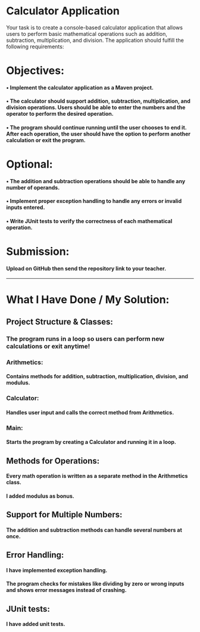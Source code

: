 # Calculator Application
Your task is to create a console-based calculator application that allows users to perform basic mathematical operations such as addition, subtraction, multiplication, and division. The application should fulfill the following requirements:

# Objectives:
#### • Implement the calculator application as a Maven project.
#### • The calculator should support addition, subtraction, multiplication, and division operations. Users should be able to enter the numbers and the operator to perform the desired operation.
#### • The program should continue running until the user chooses to end it. After each operation, the user should have the option to perform another calculation or exit the program.

# Optional:
#### • The addition and subtraction operations should be able to handle any number of operands.
#### • Implement proper exception handling to handle any errors or invalid inputs entered.
#### • Write JUnit tests to verify the correctness of each mathematical operation.

# Submission:
#### Upload on GitHub then send the repository link to your teacher.

----------------------------------------------------------------------

# What I Have Done / My Solution:

## Project Structure & Classes:

### The program runs in a loop so users can perform new calculations or exit anytime!

### Arithmetics: 
#### Contains methods for addition, subtraction, multiplication, division, and modulus.

### Calculator: 
#### Handles user input and calls the correct method from Arithmetics.

### Main: 
#### Starts the program by creating a Calculator and running it in a loop.

## Methods for Operations:
#### Every math operation is written as a separate method in the Arithmetics class.
#### I added modulus as bonus.

## Support for Multiple Numbers:
#### The addition and subtraction methods can handle several numbers at once.

## Error Handling:
#### I have implemented exception handling. 
#### The program checks for mistakes like dividing by zero or wrong inputs and shows error messages instead of crashing.

## JUnit tests:
#### I have added unit tests.